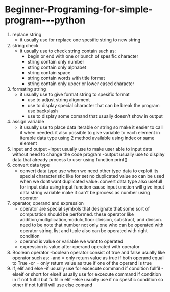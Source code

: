 # Beginner-Programing-for-simple-program---python
1. replace string
   - it usually use for replace one spesific string to new string
2. string check
   - it usually use to check string contain such as:
        - begin or end with one or bunch of spesific character
        - string contain only number
        - string contain only alphabet
        - string contain space
        - string contain words with title format
        - string contain only upper or lower cased character
3. formating string
   - it usually use to give format string to spesific format
        - use to adjust string alignment
        - use to display special character that can be break the program use backslash
        - use to display some comand that usually doesn't show in output
4. assign variable
   - it usually use to place data iterable or string so make it easier to call it when needed. it also possible to give variable to each element in iterable data type using 2 method available using index or same element
5. input and output
   -input usually use to make user able to input data without need to change the code program
   -output usually use to display data that already process to user using function print()
6. convert data type
   - convert data type use when we need other type data to exploit its special characteristic like for set no duplicated value so can be used when we dont want duplicated value. convert data type also usefull for input data using input function cause input unction will give input data string variable make it can't be process as number using operator
7. operator, operand and expression
   - operator are special symbols that designate that some sort of computation should be performed. these operator like addition,multiplication,modulo,floor division, substract, and divison. need to be note that number not only one who can be operated with operator string, list and tuple also can be operated with right condition
   - operand is value or variable we want to operated
   - expression is value after operand operated with operator 
8. Boolean operator
   -boolean operator consist of true and false usually like operator such as:
      -and = only return value as true if both operand equal to True
      -or = only return value as true if one of the operand is true
9. if, elif and else
   -if usually use for excecute command if condition fullfil
   -elseif or short for elseif usually use for excecute command if condition in if not fulfill but fulfil in elif
   -else usually use if no spesific condition so other if not fulfill will use else comand
